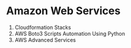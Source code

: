 # Amazon Web Services


1. Cloudformation Stacks
2. AWS Boto3 Scripts Automation Using Python
3. AWS Advanced Services
